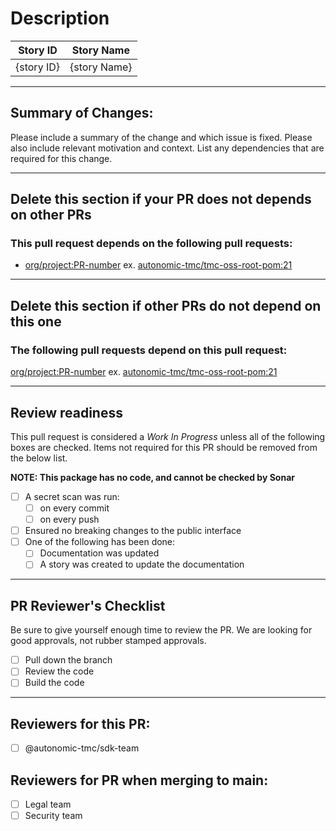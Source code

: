 # Description

| **Story ID** | **Story Name** |
| ------------ | -------------- |
| {story ID} |  {story Name} |

***
## Summary of Changes: 
Please include a summary of the change and which issue is fixed. Please also include relevant motivation and context. List any dependencies that are required for this change.

***
## Delete this section if your PR does not depends on other PRs
### This pull request depends on the following pull requests:
* [org/project:PR-number](https://github.com/autonomic-tmc/tmc-oss-root-pom/pull/1)
ex. [autonomic-tmc/tmc-oss-root-pom:21](https://github.com/autonomic-tmc/tmc-oss-root-pom/pull/21)

***
## Delete this section if other PRs do not depend on this one
### The following pull requests depend on this pull request:
[org/project:PR-number](https://github.com/autonomic-tmc/tmc-oss-root-pom/pull/1)
ex. [autonomic-tmc/tmc-oss-root-pom:21](https://github.com/autonomic-tmc/tmc-oss-root-pom/pull/21)

***
## Review readiness
This pull request is considered a _Work In Progress_ unless all of the following boxes are checked.
Items not required for this PR should be removed from the below list.

**NOTE: This package has no code, and cannot be checked by Sonar** 

- [ ] A secret scan was run:
    - [ ] on every commit
    - [ ] on every push
- [ ] Ensured no breaking changes to the public interface
- [ ] One of the following has been done:
    - [ ] Documentation was updated
    - [ ] A story was created to update the documentation

***
## PR Reviewer's Checklist
Be sure to give yourself enough time to review the PR.  We are looking for good approvals, not rubber stamped approvals.
- [ ] Pull down the branch
- [ ] Review the code
- [ ] Build the code

***
## Reviewers for this PR: 
- [ ] @autonomic-tmc/sdk-team

## Reviewers for PR when merging to main:
- [ ] Legal team
- [ ] Security team
